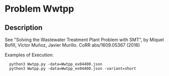 # Problem Wwtpp
## Description
See "Solving the Wastewater Treatment Plant Problem with SMT", by Miquel Bofill, Víctor Muñoz, Javier Murillo. CoRR abs/1609.05367 (2016)

Examples of Execution:
```
  python3 Wwtpp.py -data=Wwtpp_ex04400.json
  python3 Wwtpp.py -data=Wwtpp_ex04400.json -variant=short
